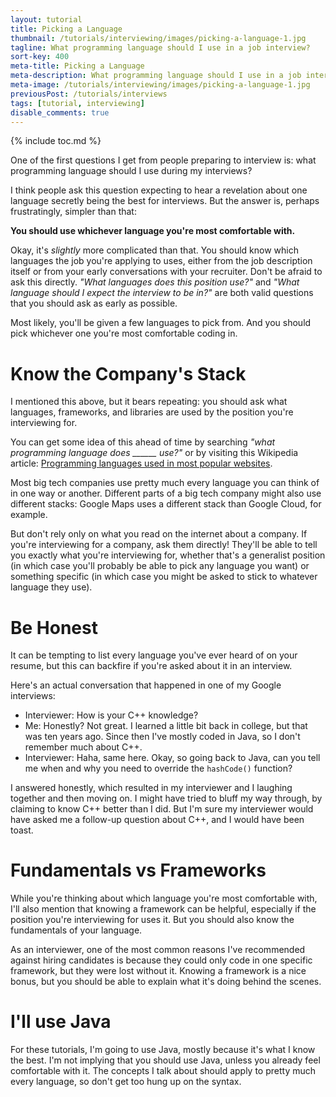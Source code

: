 ```yaml
---
layout: tutorial
title: Picking a Language
thumbnail: /tutorials/interviewing/images/picking-a-language-1.jpg
tagline: What programming language should I use in a job interview?
sort-key: 400
meta-title: Picking a Language
meta-description: What programming language should I use in a job interview?
meta-image: /tutorials/interviewing/images/picking-a-language-1.jpg
previousPost: /tutorials/interviews
tags: [tutorial, interviewing]
disable_comments: true
---
```


{% include toc.md %}

One of the first questions I get from people preparing to interview is: what programming language should I use during my interviews?

I think people ask this question expecting to hear a revelation about one language secretly being the best for interviews. But the answer is, perhaps frustratingly, simpler than that:

**You should use whichever language you're most comfortable with.**

Okay, it's _slightly_ more complicated than that. You should know which languages the job you're applying to uses, either from the job description itself or from your early conversations with your recruiter. Don't be afraid to ask this directly. *"What languages does this position use?"* and *"What language should I expect the interview to be in?"* are both valid questions that you should ask as early as possible.

Most likely, you'll be given a few languages to pick from. And you should pick whichever one you're most comfortable coding in.

# Know the Company's Stack

I mentioned this above, but it bears repeating: you should ask what languages, frameworks, and libraries are used by the position you're interviewing for.

You can get some idea of this ahead of time by searching *"what programming language does ______ use?"* or by visiting this Wikipedia article: [Programming languages used in most popular websites](https://en.wikipedia.org/wiki/Programming_languages_used_in_most_popular_websites).

Most big tech companies use pretty much every language you can think of in one way or another. Different parts of a big tech company might also use different stacks: Google Maps uses a different stack than Google Cloud, for example.

But don't rely only on what you read on the internet about a company. If you're interviewing for a company, ask them directly! They'll be able to tell you exactly what you're interviewing for, whether that's a generalist position (in which case you'll probably be able to pick any language you want) or something specific (in which case you might be asked to stick to whatever language they use).

# Be Honest

It can be tempting to list every language you've ever heard of on your resume, but this can backfire if you're asked about it in an interview.

Here's an actual conversation that happened in one of my Google interviews:

- Interviewer: How is your C++ knowledge?
- Me: Honestly? Not great. I learned a little bit back in college, but that was ten years ago. Since then I've mostly coded in Java, so I don't remember much about C++.
- Interviewer: Haha, same here. Okay, so going back to Java, can you tell me when and why you need to override the `hashCode()` function?

I answered honestly, which resulted in my interviewer and I laughing together and then moving on. I might have tried to bluff my way through, by claiming to know C++ better than I did. But I'm sure my interviewer would have asked me a follow-up question about C++, and I would have been toast.

# Fundamentals vs Frameworks

While you're thinking about which language you're most comfortable with, I'll also mention that knowing a framework can be helpful, especially if the position you're interviewing for uses it. But you should also know the fundamentals of your language.

As an interviewer, one of the most common reasons I've recommended against hiring candidates is because they could only code in one specific framework, but they were lost without it. Knowing a framework is a nice bonus, but you should be able to explain what it's doing behind the scenes.

# I'll use Java

For these tutorials, I'm going to use Java, mostly because it's what I know the best. I'm not implying that you should use Java, unless you already feel comfortable with it. The concepts I talk about should apply to pretty much every language, so don't get too hung up on the syntax.
